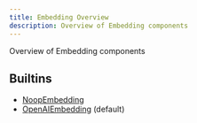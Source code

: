 ```yaml
---
title: Embedding Overview
description: Overview of Embedding components
---
```

Overview of Embedding components
## Builtins
* [NoopEmbedding](/docs/components/embedding/noopembedding/)
* [OpenAIEmbedding](/docs/components/embedding/openaiembedding/) (default)